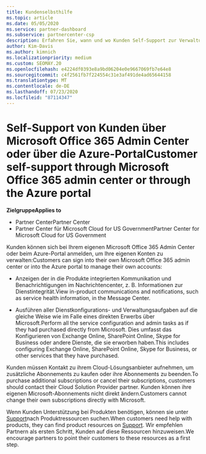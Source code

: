 ```yaml
---
title: Kundenselbsthilfe
ms.topic: article
ms.date: 05/05/2020
ms.service: partner-dashboard
ms.subservice: partnercenter-csp
description: Erfahren Sie, wann und wo Kunden Self-Support zur Verwaltung Ihrer eigenen Konten und wann Sie sich an Ihren Cloud Solution Provider-Partner wenden können.
author: Kim-Davis
ms.author: kimnich
ms.localizationpriority: medium
ms.custom: SEOMAY.20
ms.openlocfilehash: e4224df0393e8a9bd06204e0e9667069fb7e64e8
ms.sourcegitcommit: c4f2561fb7f224554c31e3af491de4ad65644158
ms.translationtype: MT
ms.contentlocale: de-DE
ms.lasthandoff: 07/23/2020
ms.locfileid: "87114347"
---
```

# <a name="customer-self-support-through-microsoft-office-365-admin-center-or-through-the-azure-portal"></a><span data-ttu-id="9c9cc-103">Self-Support von Kunden über Microsoft Office 365 Admin Center oder über die Azure-Portal</span><span class="sxs-lookup"><span data-stu-id="9c9cc-103">Customer self-support through Microsoft Office 365 admin center or through the Azure portal</span></span>

<span data-ttu-id="9c9cc-104">**Zielgruppe**</span><span class="sxs-lookup"><span data-stu-id="9c9cc-104">**Applies to**</span></span>

-  <span data-ttu-id="9c9cc-105">Partner Center</span><span class="sxs-lookup"><span data-stu-id="9c9cc-105">Partner Center</span></span>
-  <span data-ttu-id="9c9cc-106">Partner Center für Microsoft Cloud for US Government</span><span class="sxs-lookup"><span data-stu-id="9c9cc-106">Partner Center for Microsoft Cloud for US Government</span></span>

<span data-ttu-id="9c9cc-107">Kunden können sich bei Ihrem eigenen Microsoft Office 365 Admin Center oder beim Azure-Portal anmelden, um Ihre eigenen Konten zu verwalten:</span><span class="sxs-lookup"><span data-stu-id="9c9cc-107">Customers can sign into their own Microsoft Office 365 admin center or into the Azure portal to manage their own accounts:</span></span>

-   <span data-ttu-id="9c9cc-108">Anzeigen der in die Produkte integrierten Kommunikation und Benachrichtigungen im Nachrichtencenter, z. B. Informationen zur Dienstintegrität.</span><span class="sxs-lookup"><span data-stu-id="9c9cc-108">View in-product communications and notifications, such as service health information, in the Message Center.</span></span>

-   <span data-ttu-id="9c9cc-109">Ausführen aller Dienstkonfigurations- und Verwaltungsaufgaben auf die gleiche Weise wie im Falle eines direkten Erwerbs über Microsoft.</span><span class="sxs-lookup"><span data-stu-id="9c9cc-109">Perform all the service configuration and admin tasks as if they had purchased directly from Microsoft.</span></span> <span data-ttu-id="9c9cc-110">Dies umfasst das Konfigurieren von Exchange Online, SharePoint Online, Skype for Business oder andere Dienste, die sie erworben haben.</span><span class="sxs-lookup"><span data-stu-id="9c9cc-110">This includes configuring Exchange Online, SharePoint Online, Skype for Business, or other services that they have purchased.</span></span>

<span data-ttu-id="9c9cc-111">Kunden müssen Kontakt zu ihrem Cloud-Lösungsanbieter aufnehmen, um zusätzliche Abonnements zu kaufen oder ihre Abonnements zu beenden.</span><span class="sxs-lookup"><span data-stu-id="9c9cc-111">To purchase additional subscriptions or cancel their subscriptions, customers should contact their Cloud Solution Provider partner.</span></span> <span data-ttu-id="9c9cc-112">Kunden können ihre eigenen Microsoft-Abonnements nicht direkt ändern.</span><span class="sxs-lookup"><span data-stu-id="9c9cc-112">Customers cannot change their own subscriptions directly with Microsoft.</span></span>

<span data-ttu-id="9c9cc-113">Wenn Kunden Unterstützung bei Produkten benötigen, können sie unter [Support](https://partnercenter.microsoft.com/partner/support)nach Produktressourcen suchen.</span><span class="sxs-lookup"><span data-stu-id="9c9cc-113">When customers need help with products, they can find product resources on [Support](https://partnercenter.microsoft.com/partner/support).</span></span> <span data-ttu-id="9c9cc-114">Wir empfehlen Partnern als ersten Schritt, Kunden auf diese Ressourcen hinzuweisen.</span><span class="sxs-lookup"><span data-stu-id="9c9cc-114">We encourage partners to point their customers to these resources as a first step.</span></span>

 

 



